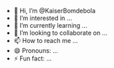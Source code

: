 - 👋 Hi, I’m @KaiserBomdebola
- 👀 I’m interested in ...
- 🌱 I’m currently learning ...
- 💞️ I’m looking to collaborate on ...
- 📫 How to reach me ...
- 😄 Pronouns: ...
- ⚡ Fun fact: ...

<!---
KaiserBomdebola/KaiserBomdebola is a ✨ special ✨ repository because its `README.md` (this file) appears on your GitHub profile.
You can click the Preview link to take a look at your changes.
--->
